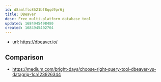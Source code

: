 ```yaml
---
id: d8amlflo8621bf8qqd9pr6j
title: DBeaver
desc: Free multi-platform database tool
updated: 1684945498480
created: 1684945402704
---
```


- url: https://dbeaver.io/

## Comparison

- https://medium.com/bright-days/choose-right-query-tool-dbeaver-vs-datagrip-1ca123926344
